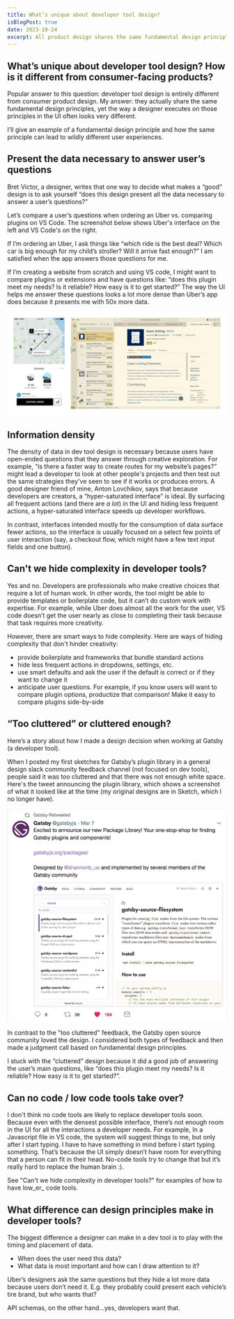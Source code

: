 ```yaml
---
title: What’s unique about developer tool design?
isBlogPost: true
date: 2023-10-24
excerpt: All product design shares the same fundamental design principles, and yet the way a designer executes on those principles often looks very different in developer tools.
---
```

## What’s unique about developer tool design? How is it different from consumer-facing products?

Popular answer to this question: developer tool design is entirely different from consumer product design. My answer: they actually share the same fundamental design principles, yet the way a designer executes on those principles in the UI often looks very different.

I’ll give an example of a fundamental design principle and how the same principle can lead to wildly different user experiences. 

## Present the data necessary to answer user’s questions

Bret Victor, a designer, writes that one way to decide what makes a “good” design is to ask yourself “does this design present all the data necessary to answer a user’s questions?”

Let’s compare a user’s questions when ordering an Uber vs. comparing plugins on VS Code. The screenshot below shows Uber's interface on the left and VS Code's on the right.

If I’m ordering an Uber, I ask things like “which ride is the best deal? Which car is big enough for my child’s stroller? Will it arrive fast enough?” I am satisfied when the app answers those questions for me.

If I’m creating a website from scratch and using VS code, I might want to compare plugins or extensions and have questions like: “does this plugin meet my needs? Is it reliable? How easy is it to get started?” The way the UI helps me answer these questions looks a lot more dense than Uber’s app does because it presents me with 50x more data. 

![The image portrays a screenshot of Uber's search results screen when a user searches for a ride and a screenshot of VS Code's search results screen when a user searches for a plugin](uber-vs-code.png)

## Information density

The density of data in dev tool design is necessary because users have open-ended questions that they answer through creative exploration. For example, “is there a faster way to create routes for my website’s pages?” might lead a developer to look at other people's projects and then test out the same strategies they've seen to see if it works or produces errors. A good designer friend of mine, Anton Lovchikov, says that because developers are creators, a “hyper-saturated interface” is ideal. By surfacing all frequent actions (and there are _a lot_) in the UI and hiding less frequent actions, a hyper-saturated interface speeds up developer workflows. 

In contrast, interfaces intended mostly for the consumption of data surface fewer actions, so the interface is usually focused on a select few points of user interaction (say, a checkout flow, which might have a few text input fields and one button).

## Can't we hide complexity in developer tools?

Yes and no. Developers are professionals who make creative choices that require a lot of human work. In other words, the tool might be able to provide templates or boilerplate code, but it can’t do custom work with expertise. For example, while Uber does almost all the work for the user, VS code doesn’t get the user nearly as close to completing their task because that task requires more creativity. 

However, there are smart ways to hide complexity. Here are ways of hiding complexity that don't hinder creativity:
- provide boilerplate and frameworks that bundle standard actions
- hide less frequent actions in dropdowns, settings, etc.
- use smart defaults and ask the user if the default is correct or if they want to change it
- anticipate user questions. For example, if you know users will want to compare plugin options, productize that comparison! Make it easy to compare plugins side-by-side

## “Too cluttered” or cluttered enough? 

Here’s a story about how I made a design decision when working at Gatsby (a developer tool).

When I posted my first sketches for Gatsby’s plugin library in a general design slack community feedback channel (not focused on dev tools), people said it was too cluttered and that there was not enough white space. Here's the tweet announcing the plugin library, which shows a screenshot of what it looked like at the time (my original designs are in Sketch, which I no longer have).

![The image portrays a web interface with a search bar and list of plugin cards, each showing a summary of the plugin name, # downloads, the author’s name, and other metadata. When you selected a plugin card, the right hand side of the screen showed the READme for that plugin. ](../library/plugin-tweet.png)

In contrast to the "too cluttered" feedback, the Gatsby open source community loved the design. I considered both types of feedback and then made a judgment call based on fundamental design principles.

I stuck with the “cluttered” design because it did a good job of answering the user’s main questions, like “does this plugin meet my needs? Is it reliable? How easy is it to get started?”.

## Can no code / low code tools take over?

I don't think no code tools are likely to replace developer tools soon. Because even with the densest possible interface, there’s not enough room in the UI for all the interactions a developer needs. For example, In a Javascript file in VS code, the system will suggest things to me, but only after I start typing. I have to have something in mind before I start typing something. That’s because the UI simply doesn’t have room for everything that a person can fit in their head. No-code tools try to change that but it’s really hard to replace the human brain :). 

See "Can't we hide complexity in developer tools?" for examples of how to have low_er_ code tools.

## What difference can design principles make in developer tools?

The biggest difference a designer can make in a dev tool is to play with the timing and placement of data. 
- When does the user need this data? 
- What data is most important and how can I draw attention to it? 

Uber’s designers ask the same questions but they hide a lot more data because users don’t need it. E.g. they probably could present each vehicle’s tire brand, but who wants that?

API schemas, on the other hand...yes, developers want that.


